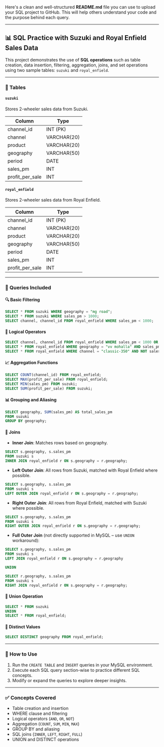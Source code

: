 Here's a clean and well-structured **README.md** file you can use to upload your SQL project to GitHub. This will help others understand your code and the purpose behind each query.

---

## 📊 SQL Practice with Suzuki and Royal Enfield Sales Data

This project demonstrates the use of **SQL operations** such as table creation, data insertion, filtering, aggregation, joins, and set operations using two sample tables: `suzuki` and `royal_enfield`.

---

### 📁 Tables

#### `suzuki`

Stores 2-wheeler sales data from Suzuki.

| Column            | Type        |
| ----------------- | ----------- |
| channel\_id       | INT (PK)    |
| channel           | VARCHAR(20) |
| product           | VARCHAR(20) |
| geography         | VARCHAR(50) |
| period            | DATE        |
| sales\_pm         | INT         |
| profit\_per\_sale | INT         |

#### `royal_enfield`

Stores 2-wheeler sales data from Royal Enfield.

| Column            | Type        |
| ----------------- | ----------- |
| channel\_id       | INT (PK)    |
| channel           | VARCHAR(20) |
| product           | VARCHAR(20) |
| geography         | VARCHAR(50) |
| period            | DATE        |
| sales\_pm         | INT         |
| profit\_per\_sale | INT         |

---

### 📌 Queries Included

#### 🔍 Basic Filtering

```sql
SELECT * FROM suzuki WHERE geography = "mg road";
SELECT * FROM suzuki WHERE sales_pm > 1000;
SELECT channel, channel_id FROM royal_enfield WHERE sales_pm < 1000;
```

#### 🧠 Logical Operators

```sql
SELECT channel, channel_id FROM royal_enfield WHERE sales_pm < 1000 OR sales_pm > 500;
SELECT * FROM royal_enfield WHERE geography = "vv mohalla" AND sales_pm > 500;
SELECT * FROM royal_enfield WHERE channel = "classic-350" AND NOT sales_pm < 1000;
```

#### 📈 Aggregation Functions

```sql
SELECT COUNT(channel_id) FROM royal_enfield;
SELECT MAX(profit_per_sale) FROM royal_enfield;
SELECT MIN(sales_pm) FROM suzuki;
SELECT SUM(profit_per_sale) FROM suzuki;
```

#### 📊 Grouping and Aliasing

```sql
SELECT geography, SUM(sales_pm) AS total_sales_pm
FROM suzuki
GROUP BY geography;
```

#### 🔗 Joins

* **Inner Join**: Matches rows based on geography.

```sql
SELECT s.geography, s.sales_pm
FROM suzuki s 
INNER JOIN royal_enfield r ON s.geography = r.geography;
```

* **Left Outer Join**: All rows from Suzuki, matched with Royal Enfield where possible.

```sql
SELECT s.geography, s.sales_pm
FROM suzuki s 
LEFT OUTER JOIN royal_enfield r ON s.geography = r.geography;
```

* **Right Outer Join**: All rows from Royal Enfield, matched with Suzuki where possible.

```sql
SELECT s.geography, s.sales_pm
FROM suzuki s 
RIGHT OUTER JOIN royal_enfield r ON s.geography = r.geography;
```

* **Full Outer Join** (not directly supported in MySQL – use `UNION` workaround):

```sql
SELECT s.geography, s.sales_pm
FROM suzuki s
LEFT JOIN royal_enfield r ON s.geography = r.geography

UNION

SELECT r.geography, s.sales_pm
FROM suzuki s
RIGHT JOIN royal_enfield r ON s.geography = r.geography;
```

#### 🔁 Union Operation

```sql
SELECT * FROM suzuki
UNION
SELECT * FROM royal_enfield;
```

#### 🔎 Distinct Values

```sql
SELECT DISTINCT geography FROM royal_enfield;
```

---

### 📂 How to Use

1. Run the `CREATE TABLE` and `INSERT` queries in your MySQL environment.
2. Execute each SQL query section-wise to practice different SQL concepts.
3. Modify or expand the queries to explore deeper insights.

---

### ✅ Concepts Covered

* Table creation and insertion
* WHERE clause and filtering
* Logical operators (`AND`, `OR`, `NOT`)
* Aggregation (`COUNT`, `SUM`, `MIN`, `MAX`)
* GROUP BY and aliasing
* SQL joins (`INNER`, `LEFT`, `RIGHT`, `FULL`)
* UNION and DISTINCT operations


